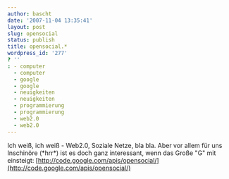 ```yaml
---
author: bascht
date: '2007-11-04 13:35:41'
layout: post
slug: opensocial
status: publish
title: opensocial.*
wordpress_id: '277'
? ''
: - computer
  - computer
  - google
  - google
  - neuigkeiten
  - neuigkeiten
  - programmierung
  - programmierung
  - web2.0
  - web2.0
---
```


Ich weiß, ich weiß - Web2.0, Soziale Netze, bla bla. Aber vor allem
für uns Inschinöre (\*hrr\*) ist es doch ganz interessant, wenn das
Große "G" mit einsteigt:
[http://code.google.com/apis/opensocial/](http://code.google.com/apis/opensocial/)


